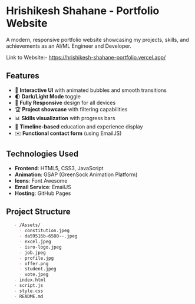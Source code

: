 # Hrishikesh Shahane - Portfolio Website

A modern, responsive portfolio website showcasing my projects, skills, and achievements as an AI/ML Engineer and Developer.

Link to Website:- https://hrishikesh-shahane-portfolio.vercel.app/

## Features

- 🎨 **Interactive UI** with animated bubbles and smooth transitions
- 🌓 **Dark/Light Mode** toggle
- 📱 **Fully Responsive** design for all devices
- 🏆 **Project showcase** with filtering capabilities
- 📊 **Skills visualization** with progress bars
- 📅 **Timeline-based** education and experience display
- ✉️ **Functional contact form** (using EmailJS)

## Technologies Used

- **Frontend**: HTML5, CSS3, JavaScript
- **Animation**: GSAP (GreenSock Animation Platform)
- **Icons**: Font Awesome
- **Email Service**: EmailJS
- **Hosting**: GitHub Pages

## Project Structure
```markdown
   - /Assets/
     - constitution.jpeg
     - da59516b-6580--.jpeg
     - excel.jpeg
     - isro-logo.jpeg
     - job.jpeg
     - profile.jpg
     - offer.png
     - student.jpeg
     - vote.jpeg
   - index.html
   - script.js
   - style.css
   - README.md
